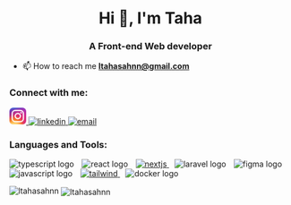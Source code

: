 <h1 align="center">Hi 👋, I'm Taha</h1>
<h3 align="center">A Front-end Web developer</h3>

- 📫 How to reach me **ltahasahnn@gmail.com**

<h3 align="left">Connect with me:</h3>
<p align="left">
  <a href="https://www.instagram.com/ltahasahin/" target="_blank" rel="noreferrer">
    <img src="https://raw.githubusercontent.com/github/explore/06c46459e7947c8a25f72798af696d66e202ac39/topics/instagram/instagram.png" alt="instagram" width="30" height="30" />
  </a>
  <a href="https://www.linkedin.com/in/tahasahinn/" target="_blank" rel="noreferrer">
    <img src="https://cdn.jsdelivr.net/gh/devicons/devicon/icons/linkedin/linkedin-original.svg" alt="linkedin" width="30" height="30" />
  </a>
  <a href="mailto:ltahasahnn@gmail.com" target="_blank" rel="noreferrer">
    <img src="https://cdn-icons-png.flaticon.com/512/7718/7718904.png" alt="email" width="30" height="30" />
  </a>
</p>


<p align="left">
</p>

<h3 align="left">Languages and Tools:</h3>
<div align="left">
  <img src="https://cdn.jsdelivr.net/gh/devicons/devicon/icons/typescript/typescript-original.svg" height="40" alt="typescript logo"  />
  <img width="6" />
  <img src="https://cdn.jsdelivr.net/gh/devicons/devicon/icons/react/react-original.svg" height="40" alt="react logo"  />
  <img width="6" />
  <a href="https://nextjs.org/" target="_blank" rel="noreferrer"> 
    <img src="https://camo.githubusercontent.com/7e1a83ae71962489858eb27dd7ef620ab637088d9c3f2deb07e72052dee26505/68747470733a2f2f75692d6c69622e636f6d2f626c6f672f77702d636f6e74656e742f75706c6f6164732f323032312f31322f6e6578746a732d626f696c6572706c6174652d6c6f676f2e706e67" alt="nextjs" width="40" height="40"/> 
  </a>
  <img width="6" />
  <img src="https://cdn.jsdelivr.net/gh/devicons/devicon/icons/laravel/laravel-original.svg" height="40" alt="laravel logo"  />
  <img width="6" />
  <img src="https://cdn.jsdelivr.net/gh/devicons/devicon/icons/figma/figma-original.svg" height="40" alt="figma logo"  />
  <img width="6" />
  <img src="https://cdn.jsdelivr.net/gh/devicons/devicon/icons/javascript/javascript-original.svg" height="40" alt="javascript logo"  />
  <img width="6" />
  <a href="https://tailwindcss.com/" target="_blank" rel="noreferrer"> 
    <img src="https://www.vectorlogo.zone/logos/tailwindcss/tailwindcss-icon.svg" alt="tailwind" width="40" height="40"/> 
  </a> 
  <img width="6" />
  <img src="https://cdn.jsdelivr.net/gh/devicons/devicon/icons/docker/docker-original.svg" height="40" alt="docker logo"  />
</div>


<p><img align="left" src="https://github-readme-stats.vercel.app/api/top-langs?username=ltahasahnn&show_icons=true&locale=en&layout=compact" alt="ltahasahnn" /></p>

<p>&nbsp;<img align="center" src="https://github-readme-stats.vercel.app/api?username=ltahasahnn&show_icons=true&locale=en" alt="ltahasahnn" /></p>


